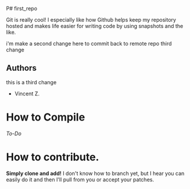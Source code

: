 P# first_repo

Git is really cool! I especially like how Github helps keep my
repository hosted and makes life easier for writing code by using
snapshots and the like. 


i'm make a second change here to commit back to remote repo
third change
## Authors

this is a third change
- Vincent Z. 

# How to Compile 
_To-Do_

# How to contribute.
__Simply clone and add!__
I don't know how to branch yet, but I hear you can easily do it and
then I'll pull from you or accept your patches.
